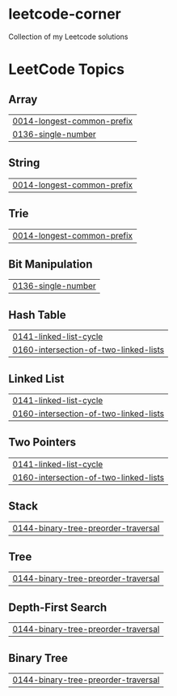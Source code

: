 # leetcode-corner
Collection of my Leetcode solutions

<!---LeetCode Topics Start-->
# LeetCode Topics
## Array
|  |
| ------- |
| [0014-longest-common-prefix](https://github.com/Ben-Vollrath/leetcode-corner/tree/master/0014-longest-common-prefix) |
| [0136-single-number](https://github.com/Ben-Vollrath/leetcode-corner/tree/master/0136-single-number) |
## String
|  |
| ------- |
| [0014-longest-common-prefix](https://github.com/Ben-Vollrath/leetcode-corner/tree/master/0014-longest-common-prefix) |
## Trie
|  |
| ------- |
| [0014-longest-common-prefix](https://github.com/Ben-Vollrath/leetcode-corner/tree/master/0014-longest-common-prefix) |
## Bit Manipulation
|  |
| ------- |
| [0136-single-number](https://github.com/Ben-Vollrath/leetcode-corner/tree/master/0136-single-number) |
## Hash Table
|  |
| ------- |
| [0141-linked-list-cycle](https://github.com/Ben-Vollrath/leetcode-corner/tree/master/0141-linked-list-cycle) |
| [0160-intersection-of-two-linked-lists](https://github.com/Ben-Vollrath/leetcode-corner/tree/master/0160-intersection-of-two-linked-lists) |
## Linked List
|  |
| ------- |
| [0141-linked-list-cycle](https://github.com/Ben-Vollrath/leetcode-corner/tree/master/0141-linked-list-cycle) |
| [0160-intersection-of-two-linked-lists](https://github.com/Ben-Vollrath/leetcode-corner/tree/master/0160-intersection-of-two-linked-lists) |
## Two Pointers
|  |
| ------- |
| [0141-linked-list-cycle](https://github.com/Ben-Vollrath/leetcode-corner/tree/master/0141-linked-list-cycle) |
| [0160-intersection-of-two-linked-lists](https://github.com/Ben-Vollrath/leetcode-corner/tree/master/0160-intersection-of-two-linked-lists) |
## Stack
|  |
| ------- |
| [0144-binary-tree-preorder-traversal](https://github.com/Ben-Vollrath/leetcode-corner/tree/master/0144-binary-tree-preorder-traversal) |
## Tree
|  |
| ------- |
| [0144-binary-tree-preorder-traversal](https://github.com/Ben-Vollrath/leetcode-corner/tree/master/0144-binary-tree-preorder-traversal) |
## Depth-First Search
|  |
| ------- |
| [0144-binary-tree-preorder-traversal](https://github.com/Ben-Vollrath/leetcode-corner/tree/master/0144-binary-tree-preorder-traversal) |
## Binary Tree
|  |
| ------- |
| [0144-binary-tree-preorder-traversal](https://github.com/Ben-Vollrath/leetcode-corner/tree/master/0144-binary-tree-preorder-traversal) |
<!---LeetCode Topics End-->